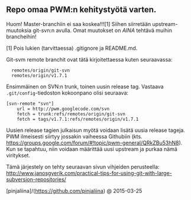 ## Repo omaa PWM:n kehitystyötä varten.

Huom! Master-branchiin ei saa koskea!!![1]  Siihen siirretään upstream-muutoksia git-svn:n avulla. Omat muutokset on *AINA* tehtävä muihin brancheihin!

[1] Pois lukien (tarvittaessa) .gitignore ja README.md.

Git-svm remote branchit ovat tätä kirjoitettaessa kuten seuraavassa:
```
  remotes/origin/git-svn
  remotes/origin/v1.7.1
```

Ensimmäinen on SVN:n trunk, toinen uusin release tag. Vastaava ```.git/config```-tiedoston kokoonpano olisi seuraava:

```
[svn-remote "svn"]
	url = http://pwm.googlecode.com/svn
	fetch = trunk:refs/remotes/origin/git-svn
	fetch = tags/v1.7.1:refs/remotes/origin/v1.7.1
```

Uusien release tagien julkaisun myötä voidaan lisätä uusia release tageja. PWM ilmeisesti siirtyy jossakin vaiheessa Githubiin (kts. https://groups.google.com/forum/#!topic/pwm-general/QRkZBu53hN8). Kun se tapahtuu, niin voidaan määrittää uusi upstream ja purkaa nämä viritykset.

Tämä järjestely on tehty seuraavan sivun vihjeiden perusteella: http://www.janosgyerik.com/practical-tips-for-using-git-with-large-subversion-repositories/

[pinjaliina]/(https://github.com/pinjaliina) @ 2015-03-25

